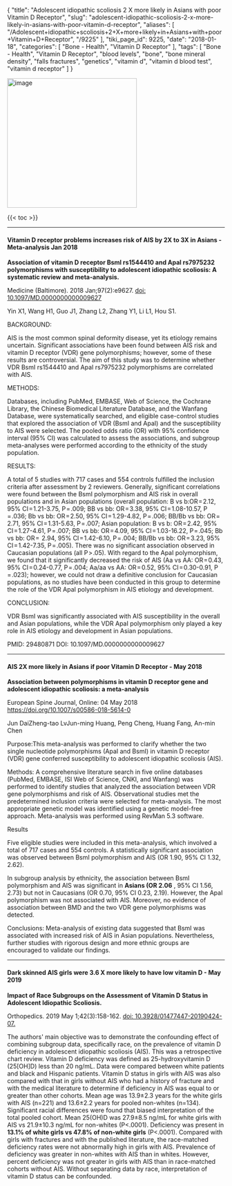 {
    "title": "Adolescent idiopathic scoliosis 2 X more likely in Asians with poor Vitamin D Receptor",
    "slug": "adolescent-idiopathic-scoliosis-2-x-more-likely-in-asians-with-poor-vitamin-d-receptor",
    "aliases": [
        "/Adolescent+idiopathic+scoliosis+2+X+more+likely+in+Asians+with+poor+Vitamin+D+Receptor",
        "/9225"
    ],
    "tiki_page_id": 9225,
    "date": "2018-01-18",
    "categories": [
        "Bone - Health",
        "Vitamin D Receptor"
    ],
    "tags": [
        "Bone - Health",
        "Vitamin D Receptor",
        "blood levels",
        "bone",
        "bone mineral density",
        "falls fractures",
        "genetics",
        "vitamin d",
        "vitamin d blood test",
        "vitamin d receptor"
    ]
}


<img src="https://d1bk1kqxc0sym.cloudfront.net/attachments/jpeg/ais.jpg" alt="image" width="300">

{{< toc >}}

---

#### Vitamin D receptor problems increases risk of AIS by 2X to 3X in Asians - Meta-analysis Jan 2018

 **Association of vitamin D receptor BsmI rs1544410 and ApaI rs7975232 polymorphisms with susceptibility to adolescent idiopathic scoliosis: A systematic review and meta-analysis.** 

Medicine (Baltimore). 2018 Jan;97(2):e9627. [doi: 10.1097/MD.0000000000009627](https://doi.org/10.1097/MD.0000000000009627)

Yin X1, Wang H1, Guo J1, Zhang L2, Zhang Y1, Li L1, Hou S1.

BACKGROUND:

AIS is the most common spinal deformity disease, yet its etiology remains uncertain. Significant associations have been found between AIS risk and vitamin D receptor (VDR) gene polymorphisms; however, some of these results are controversial. The aim of this study was to determine whether VDR BsmI rs1544410 and ApaI rs7975232 polymorphisms are correlated with AIS.

METHODS:

Databases, including PubMed, EMBASE, Web of Science, the Cochrane Library, the Chinese Biomedical Literature Database, and the Wanfang Database, were systematically searched, and eligible case-control studies that explored the association of VDR (BsmI and ApaI) and the susceptibility to AIS were selected. The pooled odds ratio (OR) with 95% confidence interval (95% CI) was calculated to assess the associations, and subgroup meta-analyses were performed according to the ethnicity of the study population.

RESULTS:

A total of 5 studies with 717 cases and 554 controls fulfilled the inclusion criteria after assessment by 2 reviewers. Generally, significant correlations were found between the BsmI polymorphism and AIS risk in overall populations and in Asian populations (overall population: B vs b:OR = 2.12, 95% CI = 1.21-3.75, P = .009; BB vs bb: OR = 3.38, 95% CI = 1.08-10.57, P = .036; Bb vs bb: OR = 2.50, 95% CI = 1.29-4.82, P = .006; BB/Bb vs bb: OR = 2.71, 95% CI = 1.31-5.63, P = .007; Asian population: B vs b: OR = 2.42, 95% CI = 1.27-4.61, P = .007; BB vs bb: OR = 4.09, 95% CI = 1.03-16.22, P = .045; Bb vs bb: OR =  2.94, 95% CI = 1.42-6.10, P = .004; BB/Bb vs bb: OR = 3.23, 95% CI = 1.42-7.35, P = .005). There was no significant association observed in Caucasian populations (all P > .05). With regard to the ApaI polymorphism, we found that it significantly decreased the risk of AIS (Aa vs AA: OR = 0.43, 95% CI = 0.24-0.77, P = .004; Aa/aa vs AA: OR = 0.52, 95% CI = 0.30-0.91, P = .023); however, we could not draw a definitive conclusion for Caucasian populations, as no studies have been conducted in this group to determine the role of the VDR ApaI polymorphism in AIS etiology and development.

CONCLUSION:

VDR BsmI was significantly associated with AIS susceptibility in the overall and Asian populations, while the VDR ApaI polymorphism only played a key role in AIS etiology and development in Asian populations.

PMID: 29480871 DOI: 10.1097/MD.0000000000009627

---

#### AIS 2X more likely in Asians if poor Vitamin D Receptor - May 2018

 **Association between polymorphisms in vitamin D receptor gene and adolescent idiopathic scoliosis: a meta-analysis** 

European Spine Journal, Online: 04 May 2018  https://doi.org/10.1007/s00586-018-5614-0

Jun DaiZheng-tao LvJun-ming Huang, Peng Cheng, Huang Fang, An-min Chen

Purpose:This meta-analysis was performed to clarify whether the two single nucleotide polymorphisms (ApaI and BsmI) in vitamin D receptor (VDR) gene conferred susceptibility to adolescent idiopathic scoliosis (AIS).

Methods: A comprehensive literature search in five online databases (PubMed, EMBASE, ISI Web of Science, CNKI, and Wanfang) was performed to identify studies that analyzed the association between VDR gene polymorphisms and risk of AIS. Observational studies met the predetermined inclusion criteria were selected for meta-analysis. The most appropriate genetic model was identified using a genetic model-free approach. Meta-analysis was performed using RevMan 5.3 software.

Results

Five eligible studies were included in this meta-analysis, which involved a total of 717 cases and 554 controls. A statistically significant association was observed between BsmI polymorphism and AIS (OR 1.90, 95% CI 1.32, 2.62).

In subgroup analysis by ethnicity, the association between BsmI polymorphism and AIS was significant in  **Asians (OR 2.06** , 95% CI 1.56, 2.73) but not in Caucasians (OR 0.70, 95% CI 0.23, 2.19). However, the ApaI polymorphism was not associated with AIS. Moreover, no evidence of association between BMD and the two VDR gene polymorphisms was detected.

Conclusions: Meta-analysis of existing data suggested that BsmI was associated with increased risk of AIS in Asian populations. Nevertheless, further studies with rigorous design and more ethnic groups are encouraged to validate our findings.

---

#### Dark skinned AIS girls were 3.6 X more likely to have low vitamin D - May 2019

 **Impact of Race Subgroups on the Assessment of Vitamin D Status in Adolescent Idiopathic Scoliosis.** 

Orthopedics. 2019 May 1;42(3):158-162. [doi: 10.3928/01477447-20190424-07.](https://doi.org/10.3928/01477447-20190424-07.)

The authors' main objective was to demonstrate the confounding effect of combining subgroup data, specifically race, on the prevalence of vitamin D deficiency in adolescent idiopathic scoliosis (AIS). This was a retrospective chart review. Vitamin D deficiency was defined as 25-hydroxyvitamin D (25<span>[OH]</span>D) less than 20 ng/mL. Data were compared between white patients and black and Hispanic patients. Vitamin D status in girls with AIS was also compared with that in girls without AIS who had a history of fracture and with the medical literature to determine if deficiency in AIS was equal to or greater than other cohorts. Mean age was 13.9±2.3 years for the white girls with AIS (n=221) and 13.6±2.2 years for pooled non-whites (n=134). Significant racial differences were found that biased interpretation of the total pooled cohort. Mean 25(OH)D was 27.9±8.5 ng/mL for white girls with AIS vs 21.9±10.3 ng/mL for non-whites (P<.0001). Deficiency was present in  **13.1% of white girls vs 47.8% of non-white girls**  (P<.0001). Compared with girls with fractures and with the published literature, the race-matched deficiency rates were not abnormally high in girls with AIS. Prevalence of deficiency was greater in non-whites with AIS than in whites. However, percent deficiency was not greater in girls with AIS than in race-matched cohorts without AIS. Without separating data by race, interpretation of vitamin D status can be confounded.

<!-- ~tc~ (alias(AIS)) ~/tc~ -->

<!-- ~tc~ (alias(Adolescent idiopathic scoliosis more likely in Asians with poor Vitamin D Receptor)) ~/tc~ -->